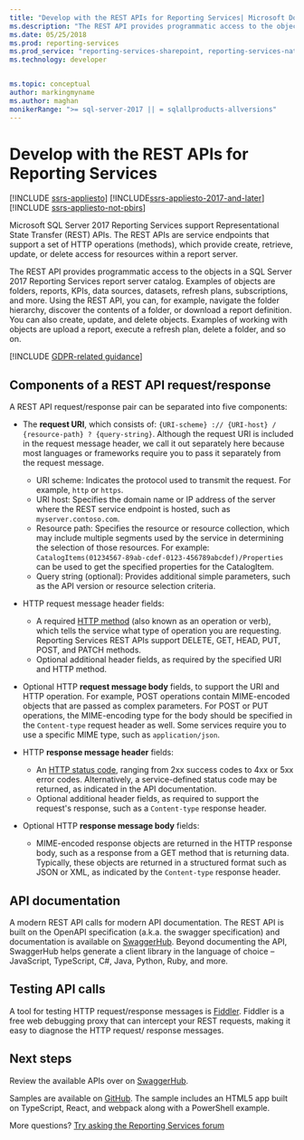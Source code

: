 ```yaml
---
title: "Develop with the REST APIs for Reporting Services| Microsoft Docs"
ms.description: "The REST API provides programmatic access to the objects in a SQL Server 2017 Reporting Services report server catalog."
ms.date: 05/25/2018
ms.prod: reporting-services
ms.prod_service: "reporting-services-sharepoint, reporting-services-native"
ms.technology: developer


ms.topic: conceptual
author: markingmyname
ms.author: maghan
monikerRange: ">= sql-server-2017 || = sqlallproducts-allversions"
---
```

# Develop with the REST APIs for Reporting Services

[!INCLUDE [ssrs-appliesto](../../includes/ssrs-appliesto.md)] [!INCLUDE[ssrs-appliesto-2017-and-later](../../includes/ssrs-appliesto-2017-and-later.md)] [!INCLUDE [ssrs-appliesto-not-pbirs](../../includes/ssrs-appliesto-not-pbirs.md)]

Microsoft SQL Server 2017 Reporting Services support Representational State Transfer (REST) APIs. The REST APIs are service endpoints that support a set of HTTP operations (methods), which provide create, retrieve, update, or delete access for resources within a report server.

The REST API provides programmatic access to the objects in a SQL Server 2017 Reporting Services report server catalog. Examples of objects are folders, reports, KPIs, data sources, datasets, refresh plans, subscriptions, and more. Using the REST API, you can, for example, navigate the folder hierarchy, discover the contents of a folder, or download a report definition. You can also create, update, and delete objects. Examples of working with objects are upload a report, execute a refresh plan, delete a folder, and so on.

[!INCLUDE [GDPR-related guidance](../../includes/gdpr-hybrid-note.md)]

## Components of a REST API request/response

A REST API request/response pair can be separated into five components:

* The **request URI**, which consists of: `{URI-scheme} :// {URI-host} / {resource-path} ? {query-string}`. Although the request URI is included in the request message header, we call it out separately here because most languages or frameworks require you to pass it separately from the request message.

    * URI scheme: Indicates the protocol used to transmit the request. For example, `http` or `https`.
    * URI host: Specifies the domain name or IP address of the server where the REST service endpoint is hosted, such as `myserver.contoso.com`.
    * Resource path: Specifies the resource or resource collection, which may include multiple segments used by the service in determining the selection of those resources. For example: `CatalogItems(01234567-89ab-cdef-0123-456789abcdef)/Properties` can be used to get the specified properties for the CatalogItem.
    * Query string (optional): Provides additional simple parameters, such as the API version or resource selection criteria.

* HTTP request message header fields:

    * A required [HTTP method](https://www.w3.org/Protocols/rfc2616/rfc2616-sec9.html) (also known as an operation or verb), which tells the service what type of operation you are requesting. Reporting Services REST APIs support DELETE, GET, HEAD, PUT, POST, and PATCH methods.
    * Optional additional header fields, as required by the specified URI and HTTP method.

* Optional HTTP **request message body** fields, to support the URI and HTTP operation. For example, POST operations contain MIME-encoded objects that are passed as complex parameters. For POST or PUT operations, the MIME-encoding type for the body should be specified in the `Content-type` request header as well. Some services require you to use a specific MIME type, such as `application/json`.

* HTTP **response message header** fields:

    * An [HTTP status code](http://www.w3.org/Protocols/HTTP/HTRESP.html), ranging from 2xx success codes to 4xx or 5xx error codes. Alternatively, a service-defined status code may be returned, as indicated in the API documentation.
    * Optional additional header fields, as required to support the request's response, such as a `Content-type` response header.

* Optional HTTP **response message body** fields:

    * MIME-encoded response objects are returned in the HTTP response body, such as a response from a GET method that is returning data. Typically, these objects are returned in a structured format such as JSON or XML, as indicated by the `Content-type` response header.

## API documentation

A modern REST API calls for modern API documentation. The REST API is built on the OpenAPI specification (a.k.a. the swagger specification) and documentation is available on [SwaggerHub](https://app.swaggerhub.com/api/microsoft-rs/SSRS/2.0). Beyond documenting the API, SwaggerHub helps generate a client library in the language of choice – JavaScript, TypeScript, C#, Java, Python, Ruby, and more.

## Testing API calls

A tool for testing HTTP request/response messages is [Fiddler](http://www.telerik.com/fiddler). Fiddler is a free web debugging proxy that can intercept your REST requests, making it easy to diagnose the HTTP request/ response messages.

## Next steps

Review the available APIs over on [SwaggerHub](https://app.swaggerhub.com/api/microsoft-rs/SSRS/2.0).

Samples are available on [GitHub](https://github.com/Microsoft/Reporting-Services). The sample includes an HTML5 app built on TypeScript, React, and webpack along with a PowerShell example.

More questions? [Try asking the Reporting Services forum](https://go.microsoft.com/fwlink/?LinkId=620231)
